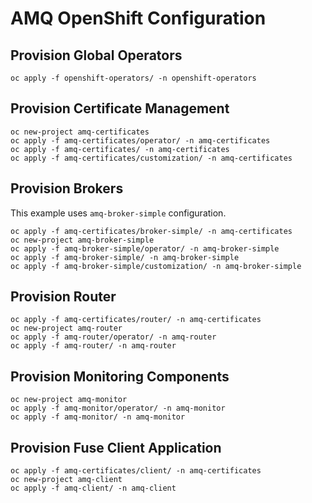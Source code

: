 # AMQ OpenShift Configuration

## Provision Global Operators

```
oc apply -f openshift-operators/ -n openshift-operators
```

## Provision Certificate Management

```
oc new-project amq-certificates
oc apply -f amq-certificates/operator/ -n amq-certificates
oc apply -f amq-certificates/ -n amq-certificates
oc apply -f amq-certificates/customization/ -n amq-certificates
```

## Provision Brokers

This example uses `amq-broker-simple` configuration.

```
oc apply -f amq-certificates/broker-simple/ -n amq-certificates
oc new-project amq-broker-simple
oc apply -f amq-broker-simple/operator/ -n amq-broker-simple
oc apply -f amq-broker-simple/ -n amq-broker-simple
oc apply -f amq-broker-simple/customization/ -n amq-broker-simple
```

## Provision Router

```
oc apply -f amq-certificates/router/ -n amq-certificates
oc new-project amq-router
oc apply -f amq-router/operator/ -n amq-router
oc apply -f amq-router/ -n amq-router
```

## Provision Monitoring Components

```
oc new-project amq-monitor
oc apply -f amq-monitor/operator/ -n amq-monitor
oc apply -f amq-monitor/ -n amq-monitor
```

## Provision Fuse Client Application

```
oc apply -f amq-certificates/client/ -n amq-certificates
oc new-project amq-client
oc apply -f amq-client/ -n amq-client
```

